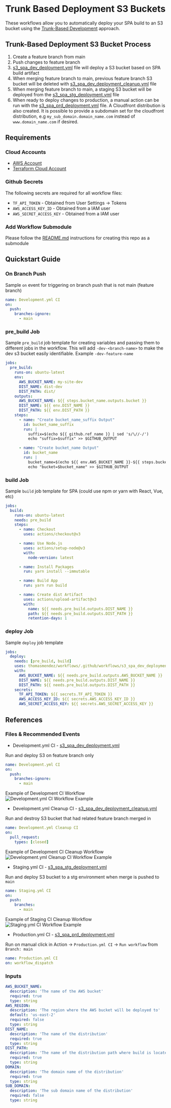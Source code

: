 # Trunk Based Deployment S3 Buckets

These workflows allow you to automatically deploy your SPA build to an S3 bucket using the [Trunk-Based Development](https://trunkbaseddevelopment.com/) approach.

## Trunk-Based Deployment S3 Bucket Process

1. Create a feature branch from main
2. Push changes to feature branch
3. [s3_spa_dev_deployment.yml](https://github.com/thomasmendez/workflows/blob/main/.github/workflows/s3_spa_dev_deployment.yml) file will deploy a S3 bucket based on SPA build artifact
4. When merging feature branch to main, previous feature branch S3 bucket will be deleted with [s3_spa_dev_deployment_cleanup.yml](https://github.com/thomasmendez/workflows/blob/main/.github/workflows/s3_spa_dev_deployment_cleanup.yml) file
5. When merging feature branch to main, a staging S3 bucket will be deployed from the [s3_spa_stg_deployment.yml](https://github.com/thomasmendez/workflows/blob/main/.github/workflows/s3_spa_stg_deployment.yml) file
6. When ready to deploy changes to production, a manual action can be run with the [s3_spa_prd_deployment.yml](https://github.com/thomasmendez/workflows/blob/main/.github/workflows/s3_spa_prd_deployment.yml) file. A Cloudfront distribution is also created. It is possible to provide a subdomain set for the cloudfront distribution, e.g `my_sub_domain.domain_name.com` instead of `www.domain_name.com` if desired. 

## Requirements

### Cloud Accounts

- [AWS Account](https://aws.amazon.com/console/)
- [Terraform Cloud Account](https://cloud.hashicorp.com/products/terraform)

### Github Secrets

The following secrets are required for all workflow files:

- `TF_API_TOKEN` - Obtained from User Settings -> Tokens
- `AWS_ACCESS_KEY_ID` - Obtained from a IAM user
- `AWS_SECRET_ACCESS_KEY` - Obtained from a IAM user

### Add Workflow Submodule

Please follow the [README.md](https://github.com/thomasmendez/workflows) instructions for creating this repo as a submodule

## Quickstart Guide

### On Branch Push

Sample `on` event for triggering on branch push that is not main (feature branch)

```yml
name: Development.yml CI
on:
  push:
    branches-ignore:
      - main
```

### pre_build Job

Sample `pre_build` job template for creating variables and passing them to different jobs in the workflow. This will add `-dev-<branch-name>` to make the dev s3 bucket easily identifiable. Example `-dev-feature-name`

```yml
jobs:
  pre_build:
    runs-on: ubuntu-latest
    env:
      AWS_BUCKET_NAME: my-site-dev
      DIST_NAME: dist-dev
      DIST_PATH: dist/
    outputs:
      AWS_BUCKET_NAME: ${{ steps.bucket_name.outputs.bucket }}
      DIST_NAME: ${{ env.DIST_NAME }}
      DIST_PATH: ${{ env.DIST_PATH }}
    steps:
      - name: "Create bucket_name_suffix Output"
        id: bucket_name_suffix
        run: |
          suffix=$(echo ${{ github.ref_name }} | sed 's/\//-/')
          echo "suffix=$suffix" >> $GITHUB_OUTPUT

      - name: "Create bucket_name Output"
        id: bucket_name
        run: |
          bucket_name=$(echo ${{ env.AWS_BUCKET_NAME }}-${{ steps.bucket_name_suffix.outputs.suffix }})
          echo "bucket=$bucket_name" >> $GITHUB_OUTPUT
```

### build Job

Sample `build` job template for SPA (could use npm or yarn with React, Vue, etc)

```yml
jobs:
  build:
    runs-on: ubuntu-latest
    needs: pre_build
    steps:
      - name: Checkout
        uses: actions/checkout@v3

      - name: Use Node.js
        uses: actions/setup-node@v3
        with:
          node-version: latest

      - name: Install Packages
        run: yarn install --immutable

      - name: Build App
        run: yarn run build

      - name: Create dist Artifact
        uses: actions/upload-artifact@v3
        with:
          name: ${{ needs.pre_build.outputs.DIST_NAME }}
          path: ${{ needs.pre_build.outputs.DIST_PATH }}
          retention-days: 1
```

### deploy Job

Sample `deploy` job template

```yml
jobs:
  deploy:
    needs: [pre_build, build]
    uses: thomasmendez/workflows/.github/workflows/s3_spa_dev_deployment.yml@main
    with:
      AWS_BUCKET_NAME: ${{ needs.pre_build.outputs.AWS_BUCKET_NAME }}
      DIST_NAME: ${{ needs.pre_build.outputs.DIST_NAME }}
      DIST_PATH: ${{ needs.pre_build.outputs.DIST_PATH }}
    secrets:
      TF_API_TOKEN: ${{ secrets.TF_API_TOKEN }}
      AWS_ACCESS_KEY_ID: ${{ secrets.AWS_ACCESS_KEY_ID }}
      AWS_SECRET_ACCESS_KEY: ${{ secrets.AWS_SECRET_ACCESS_KEY }}
```

## References

### Files & Recommended Events

- Development.yml CI - [s3_spa_dev_deployment.yml](https://github.com/thomasmendez/workflows/blob/main/.github/workflows/s3_spa_dev_deployment.yml)

Run and deploy S3 on feature branch only

```yml
name: Development.yml CI
on:
  push:
    branches-ignore:
      - main
```

Example of Development CI Workflow ![Development.yml CI Workflow Example](https://github.com/thomasmendez/workflows/blob/main/docs/images/dev_deployment.png)

- Development.yml Cleanup CI - [s3_spa_dev_deployment_cleanup.yml](https://github.com/thomasmendez/workflows/blob/main/.github/workflows/s3_spa_dev_deployment_cleanup.yml)

Run and destroy S3 bucket that had related feature branch merged in

```yml
name: Development.yml Cleanup CI
on:
  pull_request:
    types: [closed]
```

Example of Development CI Cleanup Workflow ![Development.yml Cleanup CI Workflow Example](https://github.com/thomasmendez/workflows/blob/main/docs/images/dev_deployment_cleanup.png)

- Staging.yml CI - [s3_spa_stg_deployment.yml](https://github.com/thomasmendez/workflows/blob/main/.github/workflows/s3_spa_stg_deployment.yml)

Run and deploy S3 bucket to a stg environment when merge is pushed to `main`

```yml
name: Staging.yml CI
on:
  push:
    branches:
      - main
```

Example of Staging CI Cleanup Workflow ![Staging.yml CI Workflow Example](https://github.com/thomasmendez/workflows/blob/main/docs/images/stg_deployment.png)

- Production.yml CI - [s3_spa_prd_deployment.yml](https://github.com/thomasmendez/workflows/blob/main/.github/workflows/s3_spa_prd_deployment.yml)

Run on manual click in Action -> `Production.yml CI` -> `Run workflow` from `Branch: main`

```yml
name: Production.yml CI
on: workflow_dispatch
```
### Inputs

```yml
AWS_BUCKET_NAME:
  description: 'The name of the AWS bucket'
  required: true
  type: string
AWS_REGION:
  description: 'The region where the AWS bucket will be deployed to'
  default: 'us-east-2'
  required: false
  type: string
DIST_NAME:
  description: 'The name of the distribution'
  required: true
  type: string
DIST_PATH:
  description: 'The name of the distribution path where build is located'
  required: true
  type: string
DOMAIN:
  description: 'The domain name of the distribution'
  required: true
  type: string
SUB_DOMAIN:
  description: 'The sub domain name of the distribution'
  required: false
  type: string
```
